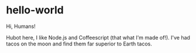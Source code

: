 # hello-world

Hi, Humans!

Hubot here, I like Node.js and Coffeescript (that what I'm made of!).
I've had tacos on the moon and find them far superior to Earth tacos.
